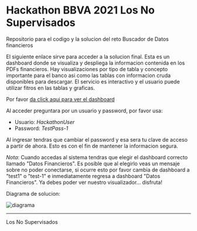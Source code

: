 # Hackathon BBVA 2021 Los No Supervisados
Repositorio para el codigo y la solucion del reto Buscador de Datos financieros

El siguiente enlace sirve para acceder a la solucion final. Esta es un dashboard donde se visualiza y despliega la informacion contenida en los PDFs financieros. Hay visualizaciones por tipo de tabla y concepto importante para el banco asi como las tablas con informacion cruda disponibles para descargar. El servicio es interactivo y el usuario puede utilizar fitros en las tablas y graficas.
 
Por favor [da click aqui para ver el dashboard](https://iibwefjsn5.execute-api.us-east-1.amazonaws.com/test/embed-sample)

Al acceder preguntara por un usuario y password, por favor usa:

- Usuario: *HackathonUser*
- Password: *TestPass-1*

Al ingresar tendras que cambiar el password y esa sera tu clave de acceso a partir de ahora. Esto es con el fin de mantener la informacion segura.

_Nota_: Cuando accedas al sistema tendras que elegir el dashboard correcto llamado "Datos Financieros". Es posible que al elegirlo veas un mensaje sobre no poder conectarse, si ocurre esto por favor cambia de dashboard a "test1" o "test-1" e inmediatamente regresa a dashboard "Datos Financieros". Ya debes poder ver nuestro visualizador... disfruta!

Diagrama de solucion:

![diagrama](http://url/to/img.png)

________________________________________________________
Los No Supervisados
